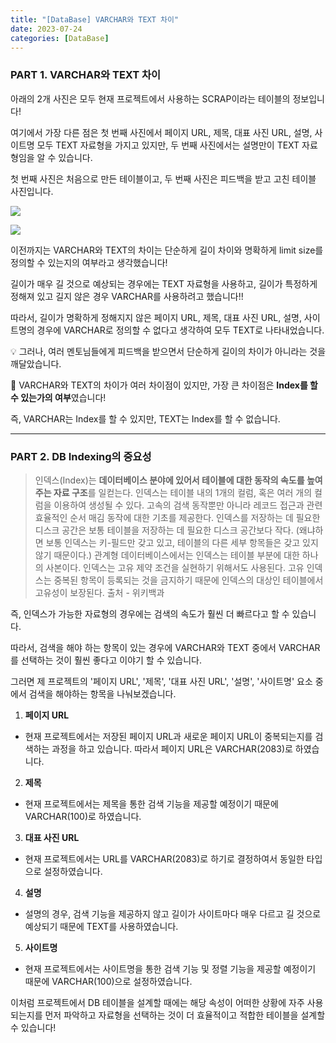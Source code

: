 ```yaml
---
title: "[DataBase] VARCHAR와 TEXT 차이"
date: 2023-07-24
categories: [DataBase]
---
```


### PART 1. VARCHAR와 TEXT 차이

아래의 2개 사진은 모두 현재 프로젝트에서 사용하는 SCRAP이라는 테이블의 정보입니다!

여기에서 가장 다른 점은 첫 번째 사진에서 페이지 URL, 제목, 대표 사진 URL, 설명, 사이트명 모두 TEXT 자료형을 가지고 있지만, 두 번째 사진에서는 설명만이 TEXT 자료형임을 알 수 있습니다.

첫 번째 사진은 처음으로 만든 테이블이고, 두 번째 사진은 피드백을 받고 고친 테이블 사진입니다. 


![](https://velog.velcdn.com/images/da_na/post/265795fd-53c0-4657-a8ff-0b5b886c06b8/image.png)


![](https://velog.velcdn.com/images/da_na/post/37cd3c1a-d3a3-4240-bba4-40b5be70de90/image.png)


이전까지는 VARCHAR와 TEXT의 차이는 단순하게 길이 차이와 명확하게 limit size를 정의할 수 있는지의 여부라고 생각했습니다!

길이가 매우 길 것으로 예상되는 경우에는 TEXT 자료형을 사용하고, 길이가 특정하게 정해져 있고 길지 않은 경우 VARCHAR를 사용하려고 했습니다!!

따라서, 길이가 명확하게 정해지지 않은 페이지 URL, 제목, 대표 사진 URL, 설명, 사이트명의 경우에 VARCHAR로 정의할 수 없다고 생각하여 모두 TEXT로 나타내었습니다.

💡 그러나, 여러 멘토님들에게 피드백을 받으면서 단순하게 길이의 차이가 아니라는 것을 깨달았습니다. 
 
🚨 VARCHAR와 TEXT의 차이가 여러 차이점이 있지만, 가장 큰 차이점은 **Index를 할 수 있는가의 여부**였습니다!

즉, VARCHAR는 Index를 할 수 있지만, TEXT는 Index를 할 수 없습니다.

---

### PART 2. DB Indexing의 중요성

> 인덱스(Index)는 **데이터베이스 분야에 있어서 테이블에 대한 동작의 속도를 높여주는 자료 구조**를 일컫는다. 인덱스는 테이블 내의 1개의 컬럼, 혹은 여러 개의 컬럼을 이용하여 생성될 수 있다. 고속의 검색 동작뿐만 아니라 레코드 접근과 관련 효율적인 순서 매김 동작에 대한 기초를 제공한다. 인덱스를 저장하는 데 필요한 디스크 공간은 보통 테이블을 저장하는 데 필요한 디스크 공간보다 작다. (왜냐하면 보통 인덱스는 키-필드만 갖고 있고, 테이블의 다른 세부 항목들은 갖고 있지 않기 때문이다.) 관계형 데이터베이스에서는 인덱스는 테이블 부분에 대한 하나의 사본이다.
인덱스는 고유 제약 조건을 실현하기 위해서도 사용된다. 고유 인덱스는 중복된 항목이 등록되는 것을 금지하기 때문에 인덱스의 대상인 테이블에서 고유성이 보장된다.
출처 - 위키백과

즉, 인덱스가 가능한 자료형의 경우에는 검색의 속도가 훨씬 더 빠르다고 할 수 있습니다. 

따라서, 검색을 해야 하는 항목이 있는 경우에 VARCHAR와 TEXT 중에서 VARCHAR를 선택하는 것이 훨씬 좋다고 이야기 할 수 있습니다.

그러면 제 프로젝트의 '페이지 URL', '제목', '대표 사진 URL', '설명', '사이트명' 요소 중에서 검색을 해야하는 항목을 나눠보겠습니다.

1) **페이지 URL**
- 현재 프로젝트에서는 저장된 페이지 URL과 새로운 페이지 URL이 중복되는지를 검색하는 과정을 하고 있습니다. 따라서 페이지 URL은 VARCHAR(2083)로 하였습니다.


2) **제목**
- 현재 프로젝트에서는 제목을 통한 검색 기능을 제공할 예정이기 때문에 VARCHAR(100)로 하였습니다.


3) **대표 사진 URL**
- 현재 프로젝트에서는 URL를 VARCHAR(2083)로 하기로 결정하여서 동일한 타입으로 설정하였습니다. 

4) **설명**
- 설명의 경우, 검색 기능을 제공하지 않고 길이가 사이트마다 매우 다르고 길 것으로 예상되기 때문에 TEXT를 사용하였습니다.


5) **사이트명** 
- 현재 프로젝트에서는 사이트명을 통한 검색 기능 및 정렬 기능을 제공할 예정이기 때문에 VARCHAR(100)으로 설정하였습니다.

이처럼 프로젝트에서 DB 테이블을 설계할 때에는 해당 속성이 어떠한 상황에 자주 사용되는지를 먼저 파악하고 자료형을 선택하는 것이 더 효율적이고 적합한 테이블을 설계할 수 있습니다!

